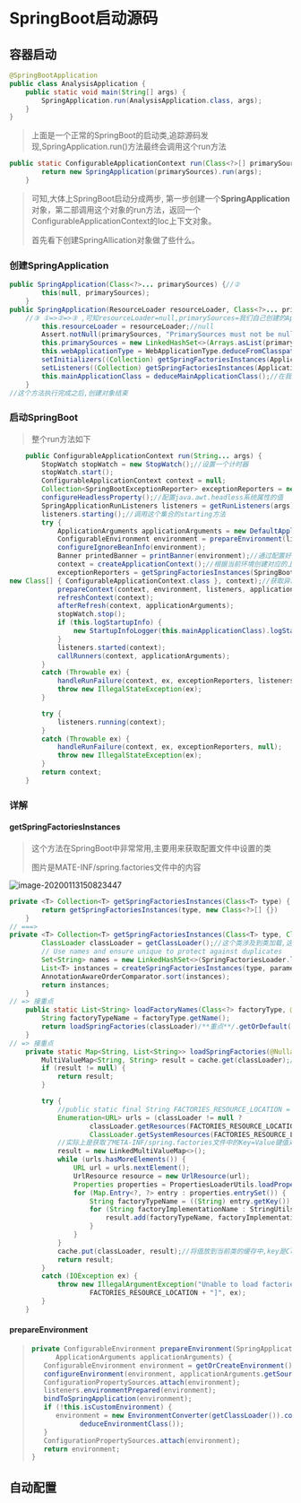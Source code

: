 # SpringBoot启动源码

## 容器启动

```java
@SpringBootApplication
public class AnalysisApplication {
    public static void main(String[] args) {
        SpringApplication.run(AnalysisApplication.class, args);
    }
}
```

> 上面是一个正常的SpringBoot的启动类,追踪源码发现,SpringApplication.run()方法最终会调用这个run方法

```java
public static ConfigurableApplicationContext run(Class<?>[] primarySources, String[] args) {//①
		return new SpringApplication(primarySources).run(args);
	}
```

> 可知,大体上SpringBoot启动分成两步, 第一步创建一个**SpringApplication**对象，第二部调用这个对象的run方法，返回一个ConfigurableApplicationContext的Ioc上下文对象。
>
> 首先看下创建SpringAllication对象做了些什么。

### 创建**SpringApplication**

```java
public SpringApplication(Class<?>... primarySources) {//②
		this(null, primarySources);
	}	
public SpringApplication(ResourceLoader resourceLoader, Class<?>... primarySources) {
    //③ ①=>②=>③ ,可知resourceLoader=null,primarySources=我们自己创建的Application启动类的class对象
		this.resourceLoader = resourceLoader;//null
		Assert.notNull(primarySources, "PrimarySources must not be null");
		this.primarySources = new LinkedHashSet<>(Arrays.asList(primarySources));//实际上,是将我们传进来所有的对象设置到这个对象中
		this.webApplicationType = WebApplicationType.deduceFromClasspath();//判断当前是否是web环境
		setInitializers((Collection) getSpringFactoriesInstances(ApplicationContextInitializer.class));//下方详解这个方法,用来获取一些定义好的ApplicationContextInitializer实现类,启动器
		setListeners((Collection) getSpringFactoriesInstances(ApplicationListener.class));//同上,这个主要是获取一些定义好的ApplicationListener的实现类,监听器,用于SpringBoot正式启动时的回调事件
		this.mainApplicationClass = deduceMainApplicationClass();//在我们设置的启动类时,可以设置多个类,这里主要是判断main方法所在的类
	}
//这个方法执行完成之后,创建对象结束
```

### 启动SpringBoot

> 整个run方法如下

```java
	public ConfigurableApplicationContext run(String... args) {
		StopWatch stopWatch = new StopWatch();//设置一个计时器
		stopWatch.start();
		ConfigurableApplicationContext context = null;
		Collection<SpringBootExceptionReporter> exceptionReporters = new ArrayList<>();
		configureHeadlessProperty();//配置java.awt.headless系统属性的值
		SpringApplicationRunListeners listeners = getRunListeners(args);//获取之前配置好的META-INF/spring.factories文件中获取SpringApplicationRunListener,这个对象会保存SpringApplicationRunListener实现类的集合
		listeners.starting();//调用这个集合的starting方法
		try {
			ApplicationArguments applicationArguments = new DefaultApplicationArguments(args);//// 参数封装，也就是在命令行下启动应用带的参数，如--server.port=9000
			ConfigurableEnvironment environment = prepareEnvironment(listeners, applicationArguments);//配置环境,后面详解
			configureIgnoreBeanInfo(environment);
			Banner printedBanner = printBanner(environment);//通过配置好的配置环境对象获取logo,并打印
			context = createApplicationContext();//根据当前环境创建对应的上下文对象,普通环境,标准的web环境,非阻塞的web环境
			exceptionReporters = getSpringFactoriesInstances(SpringBootExceptionReporter.class,
new Class[] { ConfigurableApplicationContext.class }, context);//获取异常处理器,SpringBootExceptionReporter接口
			prepareContext(context, environment, listeners, applicationArguments, printedBanner);//准备环境
			refreshContext(context);
			afterRefresh(context, applicationArguments);
			stopWatch.stop();
			if (this.logStartupInfo) {
				new StartupInfoLogger(this.mainApplicationClass).logStarted(getApplicationLog(), stopWatch);
			}
			listeners.started(context);
			callRunners(context, applicationArguments);
		}
		catch (Throwable ex) {
			handleRunFailure(context, ex, exceptionReporters, listeners);
			throw new IllegalStateException(ex);
		}

		try {
			listeners.running(context);
		}
		catch (Throwable ex) {
			handleRunFailure(context, ex, exceptionReporters, null);
			throw new IllegalStateException(ex);
		}
		return context;
	}
```

### 详解

#### getSpringFactoriesInstances

> 这个方法在SpringBoot中非常常用,主要用来获取配置文件中设置的类
>
> 图片是MATE-INF/spring.factories文件中的内容

![image-20200113150823447](C:\Users\Caden\AppData\Roaming\Typora\typora-user-images\image-20200113150823447.png)

```java
private <T> Collection<T> getSpringFactoriesInstances(Class<T> type) {
		return getSpringFactoriesInstances(type, new Class<?>[] {})		;
	}
// ===>
private <T> Collection<T> getSpringFactoriesInstances(Class<T> type, Class<?>[] parameterTypes, Object... args) {
		ClassLoader classLoader = getClassLoader();//这个类涉及到类加载,这边获取一个类加载器,猜测SpringBoot预留的可自定义类加载器的入口
		// Use names and ensure unique to protect against duplicates
		Set<String> names = new LinkedHashSet<>(SpringFactoriesLoader.loadFactoryNames(type, classLoader));//重点
		List<T> instances = createSpringFactoriesInstances(type, parameterTypes, classLoader, args, names);
		AnnotationAwareOrderComparator.sort(instances);
		return instances;
	}
// => 接重点
	public static List<String> loadFactoryNames(Class<?> factoryType, @Nullable ClassLoader classLoader) {
		String factoryTypeName = factoryType.getName();
		return loadSpringFactories(classLoader)/**重点**/.getOrDefault(factoryTypeName, Collections.emptyList());
	}
// => 接重点
	private static Map<String, List<String>> loadSpringFactories(@Nullable ClassLoader classLoader) {
		MultiValueMap<String, String> result = cache.get(classLoader);//一个map缓存,保证只会读取一次,第二次将只会从map中读数据
		if (result != null) {
			return result;
		}

		try {
            //public static final String FACTORIES_RESOURCE_LOCATION = "META-INF/spring.factories";
			Enumeration<URL> urls = (classLoader != null ?
					classLoader.getResources(FACTORIES_RESOURCE_LOCATION) :
					ClassLoader.getSystemResources(FACTORIES_RESOURCE_LOCATION));
            //实际上是获取了META-INF/spring.factories文件中的Key=Value键值对,之后组装成一到一个map中
			result = new LinkedMultiValueMap<>();
			while (urls.hasMoreElements()) {
				URL url = urls.nextElement();
				UrlResource resource = new UrlResource(url);
				Properties properties = PropertiesLoaderUtils.loadProperties(resource);
				for (Map.Entry<?, ?> entry : properties.entrySet()) {
					String factoryTypeName = ((String) entry.getKey()).trim();
					for (String factoryImplementationName : StringUtils.commaDelimitedListToStringArray((String) entry.getValue())) {
						result.add(factoryTypeName, factoryImplementationName.trim());//将值加到map中
                    }
				}
			}
			cache.put(classLoader, result);//将值放到当前类的缓存中,key是ClassLoader,Value是我们需要的map
			return result;
		}
		catch (IOException ex) {
			throw new IllegalArgumentException("Unable to load factories from location [" +
					FACTORIES_RESOURCE_LOCATION + "]", ex);
		}
	}
```

#### prepareEnvironment

> ```java
> private ConfigurableEnvironment prepareEnvironment(SpringApplicationRunListeners listeners,
>       ApplicationArguments applicationArguments) {
>    ConfigurableEnvironment environment = getOrCreateEnvironment();//创建或获取环境
>    configureEnvironment(environment, applicationArguments.getSourceArgs());//配置环境:配置PropertySources和activeProfiles
>    ConfigurationPropertySources.attach(environment);
>    listeners.environmentPrepared(environment);
>    bindToSpringApplication(environment);
>    if (!this.isCustomEnvironment) {
>       environment = new EnvironmentConverter(getClassLoader()).convertEnvironmentIfNecessary(environment,
>             deduceEnvironmentClass());
>    }
>    ConfigurationPropertySources.attach(environment);
>    return environment;
> }
> ```
>
> 

## 自动配置